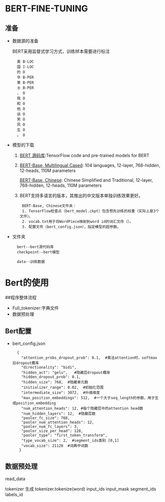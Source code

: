 # BERT-FINE-TUNING
## 准备
* 数据源的准备
    
	BERT采用监督式学习方式，训练样本需要进行标注	

        美 B-LOC
	    国 I-LOC
		的 O
		华 B-PER
		莱 B-PER
		士 B-PER
		， O
		我 O
		和 O
		他 O
		谈 O
		笑 O
		风 O
		生 O
		。 O

* 模型的下载

    1. [BERT 源码库](https://github.com/google-research/bert):TensorFlow code and pre-trained models for BERT
  
    2. [BERT-Base, Multilingual Cased](https://storage.googleapis.com/bert_models/2018_11_23/multi_cased_L-12_H-768_A-12.zip): 104 languages, 12-layer, 768-hidden, 12-heads, 110M parameters

	    [BERT-Base, Chinese](https://storage.googleapis.com/bert_models/2018_11_03/chinese_L-12_H-768_A-12.zip): Chinese Simplified and Traditional, 12-layer, 768-hidden, 12-heads, 110M parameters
			
    3. BERT支持多语言的版本，其推出的中文版本单独训练效果更好。
       
        	BERT-Base, Chinese文件夹：
            1. TensorFlow检查点（bert_model.ckpt）包含预先训练的权重（实际上是3个文件）。
            2. vocab.txt用于将WordPiece映射到word id的词汇文件（）。
            3. 配置文件（bert_config.json），指定模型的超参数。

* 文件夹

        bert--bert源代码库
	    checkpoint--bert模型	   
              
   	    data--训练数据
		
# Bert的使用
##程序整体流程
   
   * Full_tokenizer:字典文件
   * 数据预处理
## Bert配置
* bert_config.json
      
        {
          "attention_probs_dropout_prob": 0.1,  #乘法attention时，softmax后dropout概率
  		  "directionality": "bidi",    
          "hidden_act": "gelu",   #隐藏层dropout概率
          "hidden_dropout_prob": 0.1, 
          "hidden_size": 768,  #隐藏单元数
          "initializer_range": 0.02,  #初始化范围
          "intermediate_size": 3072,  #升维维度
          "max_position_embeddings": 512,  #一个大于seq_length的参数，用于生成position_embedding
          "num_attention_heads": 12, #每个隐藏层中的attention head数
          "num_hidden_layers": 12,  #隐藏层数
          "pooler_fc_size": 768, 
          "pooler_num_attention_heads": 12, 
          "pooler_num_fc_layers": 3, 
          "pooler_size_per_head": 128, 
          "pooler_type": "first_token_transform", 
          "type_vocab_size": 2,  #segment_ids类别 [0,1]
          "vocab_size": 21128  #词典中词数
         }

## 数据预处理
read_data

tokenizer 生成 tokenizer.tokenize(word)
input_ids
input_mask
segment_ids
labels_id
		
  
       
 


